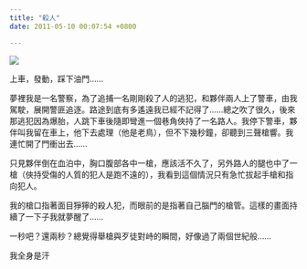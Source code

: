 ```yaml
---
title: "殺人"
date: 2011-05-10 00:07:54 +0800

---
```



![](/images/slum-area/28_0.jpg)







上車，發動，踩下油門&hellip;&hellip;



夢裡我是一名警察，為了追捕一名剛剛殺了人的逃犯，和夥伴兩人上了警車，由我駕駛，展開警匪追逐。路途到底有多遙遠我已經不記得了&hellip;&hellip;總之吹了很久，後來那逃犯因為爆胎，人跳下車後隨即彎進一個巷角俠持了一名路人。我停下警車，夥伴叫我留在車上，他下去處理（他是老鳥），但不下幾秒鐘，卻聽到三聲槍響。我連忙開了門衝出去&hellip;&hellip;



只見夥伴倒在血泊中，胸口腹部各中一槍，應該活不久了，另外路人的腿也中了一槍（俠持受傷的人質的犯人是跑不遠的），我看到這個情況只有急忙拔起手槍和指向犯人。



我的槍口指著面目猙獰的殺人犯，而眼前的是指著自己腦門的槍管。這樣的畫面持續了一下子我就夢醒了&hellip;&hellip;



一秒吧？還兩秒？總覺得舉槍與歹徒對峙的瞬間，好像過了兩個世紀般&hellip;&hellip;



我全身是汗


